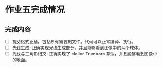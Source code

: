 # 作业五完成情况

## 完成内容

- [ ] 提交格式正确，包括所有需要的文件。代码可以正常编译、执行。
- [ ] 光线生成: 正确实现光线生成部分，并且能够看到图像中的两个球体。
- [ ] 光线与三角形相交: 正确实现了 Moller-Trumbore 算法，并且能够看到图像中的地面。
